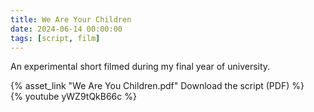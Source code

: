 ```yaml
---
title: We Are Your Children
date: 2024-06-14 00:00:00
tags: [script, film]
---
```


An experimental short filmed during my final year of university.

{% asset_link "We Are You Children.pdf" Download the script (PDF) %}
<br />
{% youtube yWZ9tQkB66c %}
